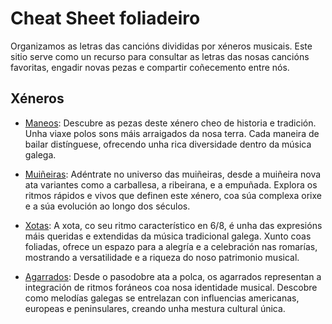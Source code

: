 # Cheat Sheet foliadeiro

Organizamos as letras das cancións divididas por xéneros musicais. Este sitio serve como un recurso para consultar as letras das nosas cancións favoritas, engadir novas pezas e compartir coñecemento entre nós.

## Xéneros

- [Maneos](maneo/index.md): Descubre as pezas deste xénero cheo de historia e tradición. Unha viaxe polos sons máis arraigados da nosa terra. Cada maneira de bailar distínguese, ofrecendo unha rica diversidade dentro da música galega.

- [Muiñeiras](muinheira/index.md): Adéntrate no universo das muiñeiras, desde a muiñeira nova ata variantes como a carballesa, a ribeirana, e a empuñada. Explora os ritmos rápidos e vivos que definen este xénero, coa súa complexa orixe e a súa evolución ao longo dos séculos.

- [Xotas](xota/index.md): A xota, co seu ritmo característico en 6/8, é unha das expresións máis queridas e extendidas da música tradicional galega. Xunto coas foliadas, ofrece un espazo para a alegría e a celebración nas romarías, mostrando a versatilidade e a riqueza do noso patrimonio musical.

- [Agarrados](agarrados/index.md): Desde o pasodobre ata a polca, os agarrados representan a integración de ritmos foráneos coa nosa identidade musical. Descobre como melodías galegas se entrelazan con influencias americanas, europeas e peninsulares, creando unha mestura cultural única.